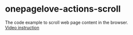 # onepagelove-actions-scroll
The code example to scroll web page content in the browser.<br>
[Video instruction](https://youtu.be/OdVy3N54ftk)
